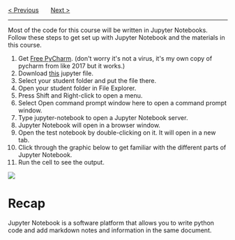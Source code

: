 <a href="/v3/Main.md">&lt; Previous</a>
&nbsp;&nbsp;&nbsp;&nbsp;&nbsp;
<a href="/v3/Python-Intro/Variables.md">Next &gt;</a>
<hr>
Most of the code for this course will be written in Jupyter Notebooks. Follow these steps to get set up with Jupyter Notebook and the materials in this course.
<ol>
  <li>Get <a href="https://drive.google.com/uc?id=1VgP4gHvHT_96u8J3Z8bXNaptnvlLeMkZ&export=download">Free PyCharm</a>. (don't worry it's not a virus, it's my own copy of pycharm from like 2017 but it works.)</li>
  <li>Download <a href="https://drive.google.com/uc?id=1vPBhi49kZspTxR7uq41xdxBrFDHKXjMx&export=download">this</a> jupyter file.</li>
  <li>Select your student folder and put the file there.</li>
  <li>Open your student folder in File Explorer.</li>
  <li>Press Shift and Right-click to open a menu.</li>
  <li>Select Open command prompt window here to open a command prompt window.</li>
  <li>Type jupyter-notebook to open a Jupyter Notebook server.</li>
  <li>Jupyter Notebook will open in a browser window.</li>
  <li>Open the test notebook by double-clicking on it. It will open in a new tab.</li>
  <li>Click through the graphic below to get familiar with the different parts of Jupyter Notebook.</li>
  <li>Run the cell to see the output.</li>
</ol>
<img src="https://user-images.githubusercontent.com/97191004/192189186-ee637806-8e91-49c2-bc31-97cea537c539.png">
<h1>Recap</h1>
Jupyter Notebook is a software platform that allows you to write python code and add markdown notes and information in the same document.
